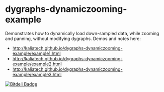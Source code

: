 dygraphs-dynamiczooming-example
===============================

Demonstrates how to dynamically load down-sampled data, while zooming and panning, without modifying dygraphs. Demos and notes here:

 * http://kaliatech.github.io/dygraphs-dynamiczooming-example/example1.html
 * http://kaliatech.github.io/dygraphs-dynamiczooming-example/example2.html
 * http://kaliatech.github.io/dygraphs-dynamiczooming-example/example3.html

[![Bitdeli Badge](https://d2weczhvl823v0.cloudfront.net/kaliatech/dygraphs-dynamiczooming-example/trend.png)](https://bitdeli.com/free "Bitdeli Badge")

